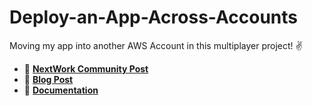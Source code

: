 # Deploy-an-App-Across-Accounts
Moving my app into another AWS Account in this multiplayer project! ✌️


* 🔗 [**NextWork Community Post**](https://community.nextwork.org/c/celebrations/just-deployed-a-docker-app-across-2-different-aws-accounts-using-ecr)
* 🔗 [**Blog Post**](https://dev.to/suvrajeet/epic-adventure-deploy-your-app-across-aws-accounts-with-docker-ecr-m4j)
* 🔗 [**Documentation**](https://mega.nz/file/f65kDLoa#qbhIYhMshUb8i5NC5ViAAoR9mbQvWfy26Kz3VrWyIGs)

  
<!--*   ⏩  *Comming very Soon this Month* -->

<!-- Tomorrow dated 11.08.25* -->
<!-- 
  * [Documentation](mega.link) – Documentations Name -->

